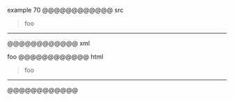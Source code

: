 example 70
@@@@@@@@@@@@ src
> foo
-----
@@@@@@@@@@@@ xml
<?xml version="1.0" encoding="UTF-8"?>
<!DOCTYPE document SYSTEM "CommonMark.dtd">
<document xmlns="http://commonmark.org/xml/1.0">
  <block_quote>
    <paragraph>
      <text>foo</text>
    </paragraph>
  </block_quote>
  <thematic_break />
</document>
@@@@@@@@@@@@ html
<blockquote>
<p>foo</p>
</blockquote>
<hr />
@@@@@@@@@@@@
